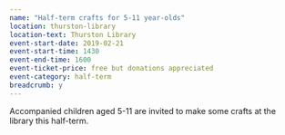 ```yaml
---
name: "Half-term crafts for 5-11 year-olds"
location: thurston-library
location-text: Thurston Library
event-start-date: 2019-02-21
event-start-time: 1430
event-end-time: 1600
event-ticket-price: free but donations appreciated
event-category: half-term
breadcrumb: y
---
```


Accompanied children aged 5-11 are invited to make some crafts at the library this half-term.
